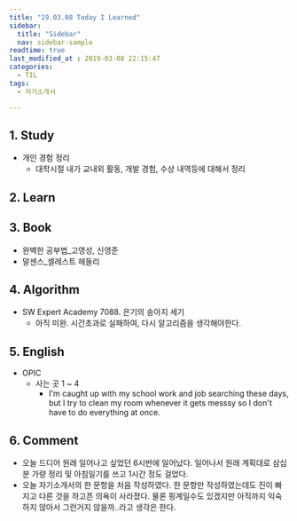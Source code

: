 ```yaml
---
title: "19.03.08 Today I Learned"
sidebar:
  title: "Sidebar"
  nav: sidebar-sample
readtime: true
last_modified_at : 2019-03-08 22:15:47
categories:
  - TIL
tags:
  - 자기소개서

---
```


## 1. Study

- 개인 경험 정리
  - 대학시절 내가 교내외 활동, 개발 경험, 수상 내역등에 대해서 정리

## 2. Learn

## 3. Book

- 완벽한 공부법_고영성, 신영준
- 말센스_셀레스트 헤들리

## 4. Algorithm

- SW Expert Academy 7088. 은기의 송아지 세기
  - 아직 미완. 시간초과로 실패하여, 다시 알고리즘을 생각해야한다.

## 5. English

- OPIC
  - 사는 곳 1 ~ 4
    - I'm caught up with my school work and job searching these days, but I try to clean my room whenever it gets messsy so I don't have to do everything at once.

## 6. Comment

- 오늘 드디어 원래 일어나고 싶었던 6시반에 일어났다. 일어나서 원래 계획대로 삼십분 가량 정리 및 아침일기를 쓰고 1시간 정도 걸었다.
- 오늘 자기소개서의 한 문항을 처음 작성하였다. 한 문항만 작성하였는데도 진이 빠지고 다른 것을 하고픈 의욕이 사라졌다. 물론 핑계일수도 있겠지만 아직까지 익숙하지 않아서 그런거지 않을까..라고 생각은 한다.